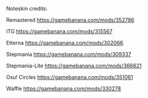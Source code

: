 Noteskin credits:

Remastered https://gamebanana.com/mods/352786

ITG https://gamebanana.com/mods/315567

Etterna https://gamebanana.com/mods/302066

Stepmania https://gamebanana.com/mods/309337

Stepmania-Lite https://gamebanana.com/mods/366621

Osu! Circles https://gamebanana.com/mods/351061

Waffle https://gamebanana.com/mods/330278

